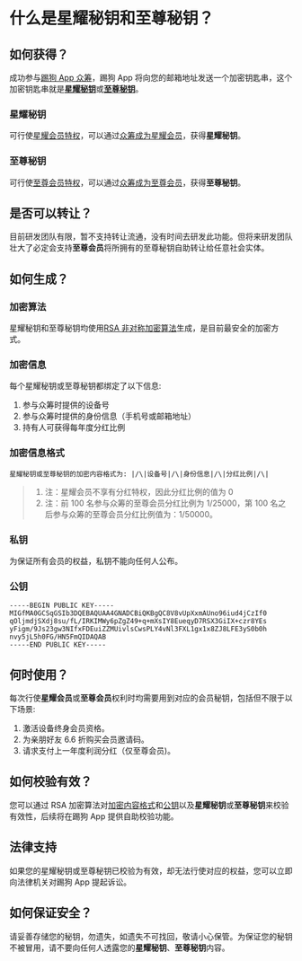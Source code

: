 # 什么是星耀秘钥和至尊秘钥？

## 如何获得？

成功参与[踢狗 App 众筹](../crowdfunding.md#如何参与众筹)，踢狗 App 将向您的邮箱地址发送一个加密钥匙串，这个加密钥匙串就是[**星耀秘钥**](#星耀秘钥)或[**至尊秘钥**](#至尊秘钥)。

### 星耀秘钥

可行使[星耀会员特权](../crowdfunding.md#星耀会员特权)，可以通过[众筹成为星耀会员](../crowdfunding.md#星耀会员)，获得**星耀秘钥**。

### 至尊秘钥

可行使[至尊会员特权](../crowdfunding.md#至尊会员特权)，可以通过[众筹成为至尊会员](../crowdfunding.md#至尊会员)，获得**至尊秘钥**。

## 是否可以转让？

目前研发团队有限，暂不支持转让流通，没有时间去研发此功能。但将来研发团队壮大了必定会支持**至尊会员**将所拥有的至尊秘钥自助转让给任意社会实体。

## 如何生成？

### 加密算法

星耀秘钥和至尊秘钥均使用[RSA 非对称加密算法](https://baike.baidu.com/item/RSA%E7%AE%97%E6%B3%95/263310?fromtitle=RSA&fromid=210678&fr=aladdin)生成，是目前最安全的加密方式。

### 加密信息

每个星耀秘钥或至尊秘钥都绑定了以下信息:

1. 参与众筹时提供的设备号
1. 参与众筹时提供的身份信息（手机号或邮箱地址）
1. 持有人可获得每年度分红比例

### 加密信息格式

```
星耀秘钥或至尊秘钥的加密内容格式为: |/\|设备号|/\|身份信息|/\|分红比例|/\|
```

> 1. 注：星耀会员不享有分红特权，因此分红比例的值为 0
> 1. 注：前 100 名参与众筹的至尊会员分红比例为 1/25000，第 100 名之后参与众筹的至尊会员分红比例值为：1/50000。

### 私钥

为保证所有会员的权益，私钥不能向任何人公布。

### 公钥

```
-----BEGIN PUBLIC KEY-----
MIGfMA0GCSqGSIb3DQEBAQUAA4GNADCBiQKBgQC8V8vUpXxmAUno96iud4jCzIf0
qOljmdjSXdj8su/fL/IRKIMWy6pZgZ49+q+mXsIY8EueqyD7RSX3GiIX+czr8YEs
yFigm/9Js23gw3NIfxFDEuiZZMUivlsCwsPLY4vNl3FXL1gx1x8ZJ8LFE3yS0b0h
nvy5jL5h0FG/HN5FmQIDAQAB
-----END PUBLIC KEY-----
```

## 何时使用？

每次行使**星耀会员**或**至尊会员**权利时均需要用到对应的会员秘钥，包括但不限于以下场景:

1. 激活设备终身会员资格。
1. 为亲朋好友 6.6 折购买会员邀请码。
1. 请求支付上一年度利润分红（仅至尊会员)。

## 如何校验有效？

您可以通过 RSA 加密算法对[加密内容格式](#加密内容格式)和[公钥](#公钥)以及**星耀秘钥**或**至尊秘钥**来校验有效性，后续将在踢狗 App 提供自助校验功能。

## 法律支持

如果您的星耀秘钥或至尊秘钥已校验为有效，却无法行使对应的权益，您可以立即向法律机关对踢狗 App 提起诉讼。

## 如何保证安全？

请妥善存储您的秘钥，勿遗失，如遗失不可找回，敬请小心保管。为保证您的秘钥不被冒用，请不要向任何人透露您的**星耀秘钥**、**至尊秘钥**内容。
